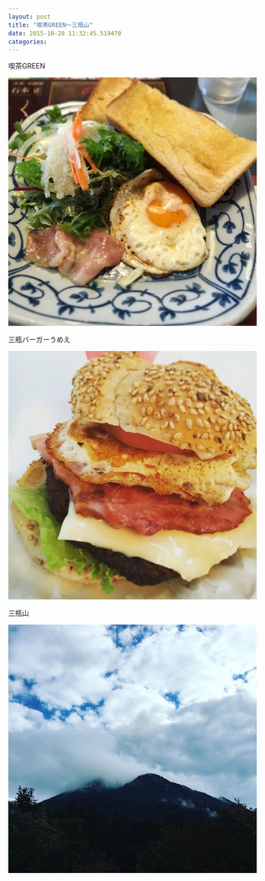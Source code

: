 ```yaml
---
layout: post
title: "喫茶GREEN〜三瓶山"
date: 2015-10-28 11:32:45.519470
categories: 
---
```


喫茶GREEN

![喫茶GREEN](/assets/images/201510/12142446_904791109589401_1252207579_n.jpg)

三瓶バーガーうめえ

![三瓶バーガー](/assets/images/201510/12081212_1021171314602198_1215547375_n.jpg)

三瓶山

![](/assets/images/201510/12107673_1506091016352001_1684623125_n.jpg)


